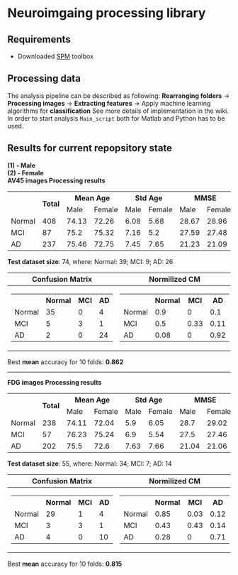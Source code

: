 # Neuroimgaing processing library
## Requirements
* Downloaded [SPM](http://www.fil.ion.ucl.ac.uk/spm/ext/) toolbox

## Processing data  
The analysis pipeline can be described as following:
**Rearranging folders** -> **Processing images** -> **Extracting features** -> Apply machine learning algorithms for **classification**
See more details of implementation in the wiki.
In order to start analysis `Main_script` both for Matlab and Python has to be used.


## Results for current repopsitory state  
**(1) - Male**  
**(2) - Female**  
**AV45 images Processing results**  

<table><tr><th rowspan="2"><br></th><th rowspan="2">Total</th><th colspan="2">Mean Age</th><th colspan="2">Std Age</th><th colspan="2">MMSE</th></tr><tr><td>Male</td><td>Female</td><td>Male</td><td>Female</td><td>Male</td><td>Female</td></tr><tr><td>Normal</td><td>408</td><td>74.13</td><td>72.26</td><td>6.08</td><td>5.68</td><td>28.67</td><td>28.96</td></tr><tr><td>MCI</td><td>87</td><td>75.2</td><td>75.32</td><td>7.16</td><td>5.2</td><td>27.59</td><td>27.48</td></tr><tr><td>AD</td><td>237</td><td>75.46</td><td>72.75</td><td>7.45</td><td>7.65</td><td>21.23</td><td>21.09</td></tr></table>

**Test dataset size**: 74, where: Normal: 39; MCI: 9; AD: 26    
    
|Confusion Matrix|Normilized CM|
|:----:|:----:|
|<table><tr><th><br></th><th>Normal</th><th>MCI</th><th>AD</th></tr><tr><td>Normal</td><td>35</td><td>0</td><td>4</td></tr><tr><td>MCI</td><td>5</td><td>3</td><td>1</td></tr><tr><td>AD</td><td>2</td><td>0</td><td>24</td></tr></table>|<table><tr><th><br></th><th>Normal</th><th>MCI</th><th>AD</th></tr><tr><td>Normal</td><td>0.9</td><td>0</td><td>0.1</td></tr><tr><td>MCI</td><td>0.5</td><td>0.33</td><td>0.11</td></tr><tr><td>AD</td><td>0.08</td><td>0</td><td>0.92</td></tr></table>|

Best **mean** accuracy for 10 folds: **0.862**

--------

**FDG images Processing results**  

<table><tr><th rowspan="2"><br></th><th rowspan="2">Total</th><th colspan="2">Mean Age</th><th colspan="2">Std Age</th><th colspan="2">MMSE</th></tr><tr><td>Male</td><td>Female</td><td>Male</td><td>Female</td><td>Male</td><td>Female</td></tr><tr><td>Normal</td><td>238</td><td>74.11</td><td>72.04</td><td>5.9</td><td>6.05</td><td>28.7</td><td>29.02</td></tr><tr><td>MCI</td><td>57</td><td>76.23</td><td>75.24</td><td>6.9</td><td>5.54</td><td>27.5</td><td>27.46</td></tr><tr><td>AD</td><td>202</td><td>75.5</td><td>72.6</td><td>7.63</td><td>7.66</td><td>21.04</td><td>21.06</td></tr></table> 


**Test dataset size**: 55, where: Normal: 34; MCI: 7; AD: 14  
    
|Confusion Matrix|Normilized CM|
|:----:|:----:|
|<table><tr><th><br></th><th>Normal</th><th>MCI</th><th>AD</th></tr><tr><td>Normal</td><td>29</td><td>1</td><td>4</td></tr><tr><td>MCI</td><td>3</td><td>3</td><td>1</td></tr><tr><td>AD</td><td>4</td><td>0</td><td>10</td></tr></table>|<table><tr><th><br></th><th>Normal</th><th>MCI</th><th>AD</th></tr><tr><td>Normal</td><td>0.85</td><td>0.03</td><td>0.12</td></tr><tr><td>MCI</td><td>0.43</td><td>0.43</td><td>0.14</td></tr><tr><td>AD</td><td>0.28</td><td>0</td><td>0.71</td></tr></table>|

Best **mean** accuracy for 10 folds: **0.815**
